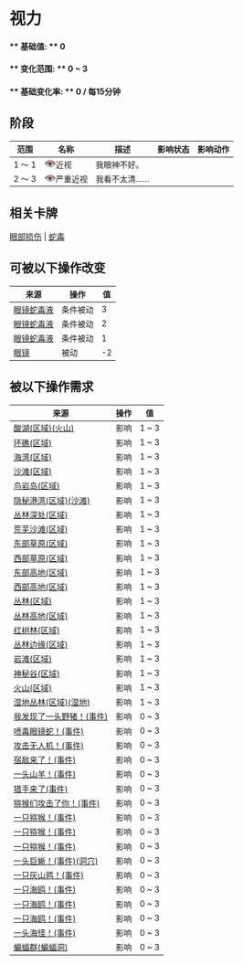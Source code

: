 # 视力  
>   
  
#### ** 基础值: ** 0   
#### ** 变化范围: ** 0 ~ 3  
#### ** 基础变化率: ** 0 / 每15分钟  
## 阶段  
范围  |  名称  |  描述  |  影响状态  |  影响动作  
----  |  ----  |  ----  |  ----  |  ----  
1 ～ 1  |  <img decoding="async" src="Sprite/Sleepy.png" href="a.md" style="max-width:20px;max-height:20px;">近视  |  我眼神不好。  |    |    
2 ～ 3  |  <img decoding="async" src="Sprite/Sleepy.png" href="a.md" style="max-width:20px;max-height:20px;">严重近视  |  我看不太清……  |    |    
## 相关卡牌  
[眼部损伤](EyeDamage.md)  |  [蛇毒](VenomKrait.md)  
## 可被以下操作改变  
来源  |  操作  |  值  
----  |  ----  |  ----  
[眼镜蛇毒液](W_CobraSpit.md)  |  条件被动  |  3  
[眼镜蛇毒液](W_CobraSpit.md)  |  条件被动  |  2  
[眼镜蛇毒液](W_CobraSpit.md)  |  条件被动  |  1  
[眼镜](Glasses.md)  |  被动  |  -2  
## 被以下操作需求  
来源  |  操作  |  值  
----  |  ----  |  ----  
[酸湖(区域)(火山)](AcidLake.md)  |  影响  |  1 ~ 3  
[环礁(区域)](Atoll.md)  |  影响  |  1 ~ 3  
[海湾(区域)](Bay.md)  |  影响  |  1 ~ 3  
[沙滩(区域)](Beach.md)  |  影响  |  1 ~ 3  
[鸟岩岛(区域)](BirdRock.md)  |  影响  |  1 ~ 3  
[隐秘港湾(区域)(沙滩)](Cove.md)  |  影响  |  1 ~ 3  
[丛林深处(区域)](DeepJungle.md)  |  影响  |  1 ~ 3  
[荒芜沙滩(区域)](DesolateBeach.md)  |  影响  |  1 ~ 3  
[东部草原(区域)](GrasslandsE.md)  |  影响  |  1 ~ 3  
[西部草原(区域)](GrasslandsW.md)  |  影响  |  1 ~ 3  
[东部高地(区域)](HighlandsEastern.md)  |  影响  |  1 ~ 3  
[西部高地(区域)](HighlandsWestern.md)  |  影响  |  1 ~ 3  
[丛林(区域)](Jungle.md)  |  影响  |  1 ~ 3  
[丛林高地(区域)](JungleHighlands.md)  |  影响  |  1 ~ 3  
[红树林(区域)](Mangroves.md)  |  影响  |  1 ~ 3  
[丛林边缘(区域)](Outskirts.md)  |  影响  |  1 ~ 3  
[岩滩(区域)](Rocks.md)  |  影响  |  1 ~ 3  
[神秘谷(区域)](SecretValley.md)  |  影响  |  1 ~ 3  
[火山(区域)](Volcano.md)  |  影响  |  1 ~ 3  
[湿地丛林(区域)(湿地)](Wetlands.md)  |  影响  |  1 ~ 3  
[我发现了一头野猪！(事件)](Event_BoarFight.md)  |  影响  |  0 ~ 3  
[喷毒眼镜蛇！(事件)](Event_CobraFight.md)  |  影响  |  0 ~ 3  
[攻击无人机！(事件)](Event_DroneFight.md)  |  影响  |  0 ~ 3  
[宿敌来了！(事件)](Event_EnemyFight.md)  |  影响  |  0 ~ 3  
[一头山羊！(事件)](Event_GoatFight.md)  |  影响  |  0 ~ 3  
[猎手来了(事件)](Event_HunterFight.md)  |  影响  |  0 ~ 3  
[猕猴们攻击了你！(事件)](Event_MacaqueDenFight.md)  |  影响  |  0 ~ 3  
[一只猕猴！(事件)](Event_MacaqueFight.md)  |  影响  |  0 ~ 3  
[一只猕猴！(事件)](Event_MacaqueFightRaid.md)  |  影响  |  0 ~ 3  
[一只猕猴！(事件)](Event_MacaqueUndeadFight.md)  |  影响  |  0 ~ 3  
[一头巨蜥！(事件)(洞穴)](Event_MonitorFight.md)  |  影响  |  0 ~ 3  
[一只灰山鹑！(事件)](Event_PartridgeFight.md)  |  影响  |  0 ~ 3  
[一只海鸥！(事件)](Event_SeagullFight.md)  |  影响  |  0 ~ 3  
[一只海鸥！(事件)](Event_SeagullRaid.md)  |  影响  |  0 ~ 3  
[一只海鸥！(事件)](Event_SeagullRaidCrop.md)  |  影响  |  0 ~ 3  
[一头海怪！(事件)](Event_SeahoundFight.md)  |  影响  |  0 ~ 3  
[蝙蝠群(蝙蝠洞)](BatColony.md)  |  影响  |  0 ~ 3  
